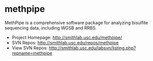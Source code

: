 methpipe
========

MethPipe is a comprehensive software package for analyzing bisulfite
sequencing data, including WGSB and RRBS.

- Project Homepage: http://smithlab.usc.edu/methpipe/
- SVN Repos: http://smithlab.usc.edu/repos/methpipe
- View SVN Repos: http://smithlab.usc.edu/labsvn/listing.php?repname=methpipe 
